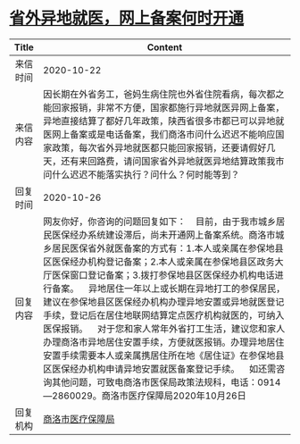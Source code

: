 # [省外异地就医，网上备案何时开通](http://www.shangluo.gov.cn/zmhd/ldxxxx.jsp?urltype=leadermail.LeaderMailContentUrl&wbtreeid=1112&leadermailid=6552)

| Title |                                                                                                                                                                                                   Content                                                                                                                                                                                                   |
|:-----:|-------------------------------------------------------------------------------------------------------------------------------------------------------------------------------------------------------------------------------------------------------------------------------------------------------------------------------------------------------------------------------------------------------------|
| 来信时间  | 2020-10-22                                                                                                                                                                                                                                                                                                                                                                                                  |
| 来信内容  | 因长期在外省务工，爸妈生病住院也外省住院看病，每次都之能回家报销，非常不方便，国家都施行异地就医异网上备案，异地直接结算了都好几年政策，陕西省很多市都已可以异地就医网上备案或是电话备案，我们商洛市问什么迟迟不能响应国家政策，每次省外异地就医都只能回家报销，还要请假好几天，还有来回路费，请问国家省外异地就医异地结算政策我市问什么迟迟不能落实执行？问什么？何时能等到？                                                                                                                                                                                                                     |
| 回复时间  | 2020-10-26                                                                                                                                                                                                                                                                                                                                                                                                  |
| 回复内容  | 网友你好，你咨询的问题回复如下：    目前，由于我市城乡居民医保经办系统建设滞后，尚未开通网上备案系统。商洛市城乡居民医保省外就医备案的方式有：1.本人或亲属在参保地县区医保经办机构登记备案；2.本人或亲属在参保地县区政务大厅医保窗口登记备案；3.拨打参保地县区医保经办机构电话进行备案。    异地居住一年以上或长期在异地打工的参保居民，建议在参保地县区医保经办机构办理异地安置或异地就医登记手续，登记后在居住地联网结算定点医疗机构就医的，可纳入医保报销。    对于您和家人常年外省打工生活，建议您和家人办理商洛市异地居住安置手续，方便就医报销。办理异地居住安置手续需要本人或亲属携居住所在地《居住证》在参保地县区医保经办机构申请异地安置就医备案登记手续。    如还需咨询其他问题，可致电商洛市医保局政策法规科，电话：0914—2860029。商洛市医疗保障局2020年10月26日 |
| 回复机构  | [商洛市医疗保障局](../../category/agencies/商洛市医疗保障局.md)                                                                                                                                                                                                                                                                                                                                                             |